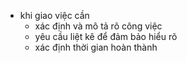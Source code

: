 - khi giao việc cần
	- xác định và mô tả rõ công việc
	- yêu cầu liệt kê để đảm bảo hiểu rõ
	- xác định thời gian hoàn thành